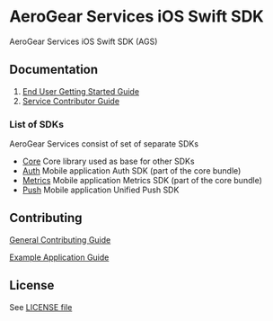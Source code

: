 # AeroGear Services iOS Swift SDK

AeroGear Services iOS Swift SDK (AGS)

## Documentation

1. [End User Getting Started Guide](./docs/getting-started.adoc)
1. [Service Contributor Guide](./docs/service-guide.adoc)

### List of SDKs

AeroGear Services consist of set of separate SDKs

- [Core](./docs/core/README.adoc)
Core library used as base for other SDKs
- [Auth](./docs/auth/README.adoc)
Mobile application Auth SDK (part of the core bundle)
- [Metrics](./docs/metrics/README.adoc)
Mobile application Metrics SDK (part of the core bundle)
- [Push](./docs/push/README.adoc)
Mobile application Unified Push SDK 

## Contributing

[General Contributing Guide](./CONTRIBUTING.md)

[Example Application Guide](./example/README.adoc)

## License

 See [LICENSE file](./LICENSE)
